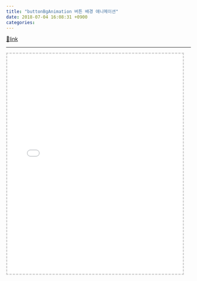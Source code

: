 ```yaml
---
title: "buttonBgAnimation 버튼 배경 애니메이션"
date: 2018-07-04 16:08:31 +0900
categories: 
---
```

[🔗link](http://www.mins01.com/mh/tech/read/1172)
***


<iframe frameborder="3" height="600" src="/web_work/doc/CSS/buttonStyle/buttonBgAnimation.html" style="border-width: 3px; border-style: dashed; border-color: rgb(209, 209, 209);" width="95%"></iframe>

